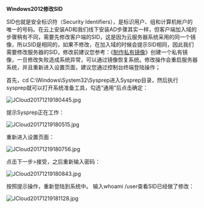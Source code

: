 **Windows2012修改SID**

SID也就是安全标识符（Security Identifiers），是标识用户、组和计算机帐户的唯一的号码。在云上安装AD和我们线下安装AD步骤其实一样，但客户端加入域的步骤稍有不同，需要先修改客户端的SID，这是因为云服务器系统采用的同一个镜像，所以SID是相同的，如果不修改，在加入域的时候会提示SID相同，因此我们需要修改服务器的SID，修改前建议您参考：《[制作私有镜像](https://www.jcloud.com/help/detail/312/isCatalog/1 "https://www.jcloud.com/help/detail/312/isCatalog/1")》创建一个私有镜像，一旦修改失败造成系统异常，可以通过镜像恢复系统。修改操作会重启服务器系统，并且重新进入设置页面，建议您通过控制台终端登陆操作；

首先，cd C:\Windows\System32\Sysprep进入Sysprep目录，然后执行sysprep就可以打开系统准备工具，勾选“通用”后点击确定：

![JCloud20171219180445.jpg](https://img1.jcloudcs.com/cms/73bbb556-9303-4d75-8b49-467b5a18a9a420171219181337.jpg)

提示Sysprep正在工作：

![JCloud20171219180515.jpg](https://img1.jcloudcs.com/cms/87d8f5b2-8314-487c-bea1-457ef7963b0b20171219181349.jpg)

重新进入设置页面：

![JCloud20171219180756.jpg](https://img1.jcloudcs.com/cms/399f0bb1-9cee-4ce2-bd7c-2038ecaabca720171219181402.jpg)

点击下一步>接受，之后重新输入密码：

![JCloud20171219180843.jpg](https://img1.jcloudcs.com/cms/78482f86-c089-4845-a8e4-1e0ff3f32dfd20171219181415.jpg)

按照提示操作，重新登陆到系统中。
输入whoami /user查看SID已经做了修改：

![JCloud20171219181128.jpg](https://img1.jcloudcs.com/cms/4d557c82-cf86-4c66-b3c4-4ea6fca4d18020171219181435.jpg)
